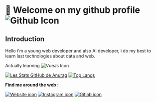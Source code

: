 # 👋 Welcome on my github profile <img alt="Github Icon" src="https://img.icons8.com/color/54/000000/github--v1.png"/>

## Introduction

Hello i'm a young web developer and also AI developer, i do my best to learn last technologies about data and web.

Actually learning <img alt="VueJs Icon" src="https://img.icons8.com/color/34/000000/vue-js.png"/>

[![Les Stats GitHub de Anurag](https://github-readme-stats.vercel.app/api?username=TavaresDylan&show_icons=true&theme=dark&count_private&hide_border=true&include_all_commits=true)]()
[![Top Langs](https://github-readme-stats.vercel.app/api/top-langs/?username=TavaresDylan&layout=compact&theme=dark&hide_border=true)]()

**Find me around the web :**

[![Website icon](https://img.icons8.com/color/34/000000/internet--v2.png)](https://www/dt-developpement.fr)
[![Instagram icon](https://img.icons8.com/fluency/34/000000/instagram-new.png)]()
[![Gitlab icon](https://img.icons8.com/color/34/000000/gitlab.png)](https://gitlab.com/TavaresDylan)
